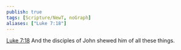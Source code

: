 ```yaml
---
publish: true
tags: [Scripture/NewT, noGraph]
aliases: ["Luke 7:18"]
---
```

[Luke 7:18](https://churchofjesuschrist.org/study/scriptures/nt/luke/7?lang=eng&id=p18#p18) And the disciples of John shewed him of all these things.
